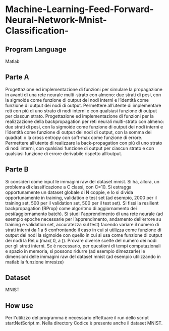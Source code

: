 # Machine-Learning-Feed-Forward-Neural-Network-Mnist-Classification-

## Program Language
Matlab

## Parte A 
Progettazione ed implementazione di funzioni per simulare la propagazione in avanti di una rete neurale multi-strato con almeno: due strati di pesi, con la 
sigmoide come funzione di output dei nodi interni e l’identità come funzione di output dei nodi di output. 
Permettere all’utente di implementare reti con più di uno 
strato di nodi interni e con qualsiasi funzione di output per ciascun strato.
Progettazione ed implementazione di funzioni per la realizzazione della backpropagation per reti neurali multi-strato con almeno: due strati di pesi, con la sigmoide come funzione di output dei nodi interni e l’identità come funzione di output dei nodi di output, con la somma dei quadrati o la cross entropy con soft-max come funzione di errore. 
Permettere all’utente di realizzare la back-propagation con più di uno strato di nodi interni, con qualsiasi funzione di output per ciascun strato e con qualsiasi funzione di errore derivabile rispetto all’output. 

## Parte B 
Si consideri come input le immagini raw del dataset mnist. 
Si ha, allora, un problema di classificazione a C classi, con C=10. Si estragga opportunamente un dataset globale di N coppie, e lo si divida opportunamente in training, validation e test set (ad esempio, 2000 per il training set, 500 per il validation set, 500 per il test set). Si fissi la resilient backpropagation (RProp) come algoritmo di aggiornamento dei pesi(aggiornamento batch). Si studi l'apprendimento di una rete neurale (ad esempio epoche necessarie per l’apprendimento, andamento dell’errore su 
training e validation set, accuratezza sul test) facendo variare il numero di strati interni da 1 a 5 confrontando il caso in cui si utilizza come funzione di 
output dei nodi la sigmoide con quello in cui si usa come funzione di output dei nodi la ReLu (max( 0, a )). Provare diverse scelte del numero dei nodi per 
gli strati interni. Se è necessario, per questioni di tempi computazionali e spazio in memoria, si possono ridurre (ad esempio dimezzarle) le dimensioni 
delle immagini raw del dataset mnist (ad esempio utilizzando in matlab la funzione imresize)

## Dataset
MNIST

## How use
Per l'utilizzo del programma è necessario effettuare il run dello script startNetScript.m.
Nella directory Codice è presente anche il dataset MNIST.
